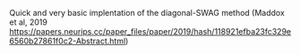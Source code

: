 Quick and very basic implentation of the diagonal-SWAG method (Maddox et al, 2019 https://papers.neurips.cc/paper_files/paper/2019/hash/118921efba23fc329e6560b27861f0c2-Abstract.html)
